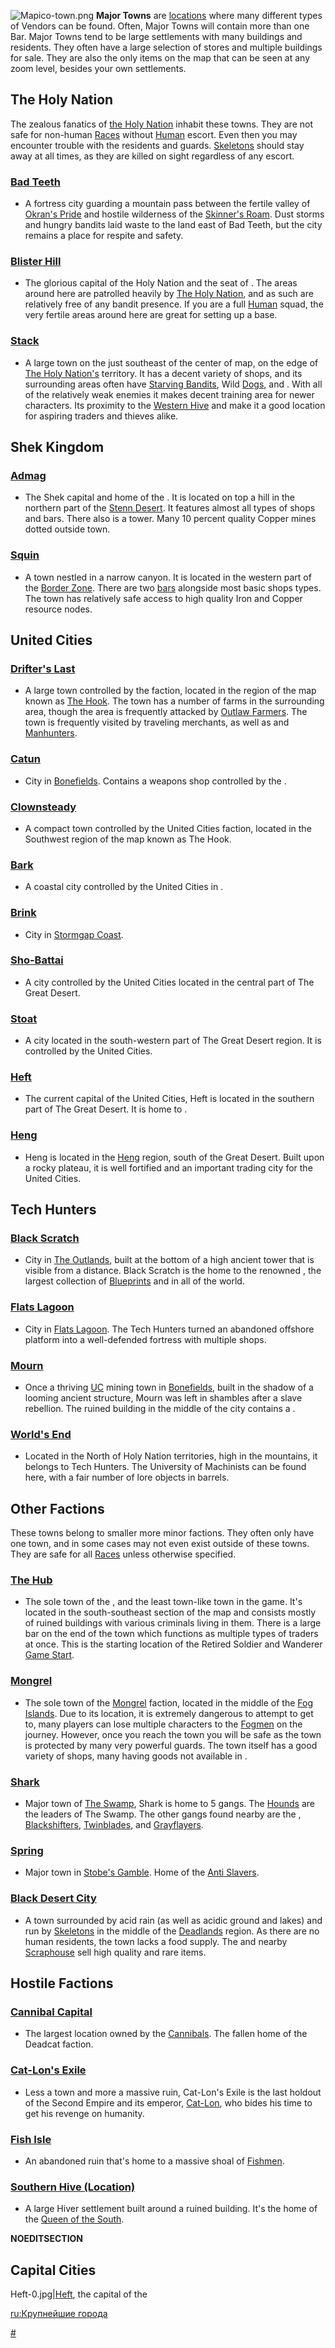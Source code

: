 ![](Mapico-town.png "Mapico-town.png") **Major Towns** are
[locations](:Category:Locations "wikilink") where many different types
of Vendors can be found. Often, Major Towns will contain more than one
Bar. Major Towns tend to be large settlements with many buildings and
residents. They often have a large selection of stores and multiple
buildings for sale. They are also the only items on the map that can be
seen at any zoom level, besides your own settlements.

## The Holy Nation

The zealous fanatics of [the Holy Nation](03%20-%20Projects%20&%20Wikis/Kenshi/Kenshi%20Wiki/Kenshi%20Wiki%20Template/The_Holy_Nation.md "wikilink")
inhabit these towns. They are not safe for non-human
[Races](Races.md "wikilink") without [Human](Human.md "wikilink") escort. Even
then you may encounter trouble with the residents and guards.
[Skeletons](Skeleton.md "wikilink") should stay away at all times, as they
are killed on sight regardless of any escort.

### [Bad Teeth](Bad_Teeth.md "wikilink")

- A fortress city guarding a mountain pass between the fertile valley of
  [Okran's Pride](Okran's_Pride.md "wikilink") and hostile wilderness of
  the [Skinner's Roam](Skinner's_Roam.md "wikilink"). Dust storms and
  hungry bandits laid waste to the land east of Bad Teeth, but the city
  remains a place for respite and safety.

### [Blister Hill](Blister_Hill.md "wikilink")

- The glorious capital of the Holy Nation and the seat of [](Holy_Lord_Phoenix.md). The areas around here are
  patrolled heavily by [The Holy Nation](03%20-%20Projects%20&%20Wikis/Kenshi/Kenshi%20Wiki/Kenshi%20Wiki%20Template/The_Holy_Nation.md "wikilink"),
  and as such are relatively free of any bandit presence. If you are a
  full [Human](Human.md "wikilink") squad, the very fertile areas around
  here are great for setting up a base.

### [Stack](Stack.md "wikilink")

- A large town on the just southeast of the center of map, on the edge
  of [The Holy Nation's](03%20-%20Projects%20&%20Wikis/Kenshi/Kenshi%20Wiki/Kenshi%20Wiki%20Template/The_Holy_Nation.md "wikilink") territory. It has a
  decent variety of shops, and its surrounding areas often have
  [Starving Bandits](Starving_Bandits.md "wikilink"), Wild
  [Dogs](Bonedog.md "wikilink"), and [](Dust_Bandits.md). With all of the relatively weak
  enemies it makes decent training area for newer characters. Its
  proximity to the [Western Hive](Western_Hive.md "wikilink") and [](The_Hub.md) make it a good location for aspiring traders
  and thieves alike.

## Shek Kingdom

### [Admag](Admag.md "wikilink")

- The Shek capital and home of the [](Stone_Golem.md). It is located on top a hill in the
  northern part of the [Stenn Desert](Stenn_Desert.md "wikilink"). It
  features almost all types of shops and bars. There also is a [](Shinobi_Thieves.md) tower. Many 10 percent quality
  Copper mines dotted outside town.

### [Squin](Squin.md "wikilink")

- A town nestled in a narrow canyon. It is located in the western part
  of the [Border Zone](Border_Zone.md "wikilink"). There are two
  [bars](Bars.md "wikilink") alongside most basic shops types. The town has
  relatively safe access to high quality Iron and Copper resource nodes.

## United Cities

### [Drifter's Last](Drifter's_Last.md "wikilink")

- A large town controlled by the [](03%20-%20Projects%20&%20Wikis/Kenshi/Kenshi%20Wiki/Kenshi%20Wiki%20Template/United_Cities.md) faction, located in the region of
  the map known as [The Hook](The_Hook.md "wikilink"). The town has a
  number of farms in the surrounding area, though the area is frequently
  attacked by [Outlaw Farmers](Rebel_Farmers.md "wikilink"). The town is
  frequently visited by traveling merchants, as well as [](Slave_Hunters.md) and
  [Manhunters](Manhunters.md "wikilink").

### [Catun](Catun.md "wikilink")

- City in [Bonefields](Bonefields.md "wikilink"). Contains a weapons shop
  controlled by the [](Catun_Scrapmaster_(Manufacturer).md).

### [Clownsteady](Clownsteady.md "wikilink")

- A compact town controlled by the United Cities faction, located in the
  Southwest region of the map known as The Hook.

### [Bark](Bark.md "wikilink")

- A coastal city controlled by the United Cities in [](The_Great_Desert.md).

### [Brink](Brink.md "wikilink")

- City in [Stormgap Coast](Stormgap_Coast.md "wikilink").

### [Sho-Battai](Sho-Battai.md "wikilink")

- A city controlled by the United Cities located in the central part of
  The Great Desert.

### [Stoat](Stoat.md "wikilink")

- A city located in the south-western part of The Great Desert region.
  It is controlled by the United Cities.

### [Heft](Heft.md "wikilink")

- The current capital of the United Cities, Heft is located in the
  southern part of The Great Desert. It is home to [](Emperor_Tengu.md).

### [Heng](Heng.md "wikilink")

- Heng is located in the [Heng](Heng_(Zone).md "wikilink") region, south of
  the Great Desert. Built upon a rocky plateau, it is well fortified and
  an important trading city for the United Cities.

## Tech Hunters

### [Black Scratch](Black_Scratch.md "wikilink")

- City in [The Outlands](The_Outlands.md "wikilink"), built at the bottom
  of a high ancient tower that is visible from a distance. Black Scratch
  is the home to the renowned [](The_Great_Library.md), the largest collection of
  [Blueprints](Blueprints.md "wikilink") and [](Lore_Books.md) in all of the world.

### [Flats Lagoon](Flats_Lagoon.md "wikilink")

- City in [Flats Lagoon](Flats_Lagoon_(Zone).md "wikilink"). The Tech
  Hunters turned an abandoned offshore platform into a well-defended
  fortress with multiple shops.

### [Mourn](Mourn.md "wikilink")

- Once a thriving [UC](03%20-%20Projects%20&%20Wikis/Kenshi/Kenshi%20Wiki/Kenshi%20Wiki%20Template/United_Cities.md "wikilink") mining town in
  [Bonefields](Bonefields.md "wikilink"), built in the shadow of a looming
  ancient structure, Mourn was left in shambles after a slave rebellion.
  The ruined building in the middle of the city contains a [](Great_White_Gorillo.md).

### [World's End](World's_End.md "wikilink")

- Located in the North of Holy Nation territories, high in the
  mountains, it belongs to Tech Hunters. The University of Machinists
  can be found here, with a fair number of lore objects in barrels.

## Other Factions

These towns belong to smaller more minor factions. They often only have
one town, and in some cases may not even exist outside of these towns.
They are safe for all [Races](Races.md "wikilink") unless otherwise
specified.

### [The Hub](The_Hub.md "wikilink")

- The sole town of the [](03%20-%20Projects%20&%20Wikis/Kenshi/Kenshi%20Wiki/Kenshi%20Wiki%20Template/Holy_Nation_Outlaws.md), and the least town-like town
  in the game. It's located in the south-southeast section of the map
  and consists mostly of ruined buildings with various criminals living
  in them. There is a large bar on the end of the town which functions
  as multiple types of traders at once. This is the starting location of
  the Retired Soldier and Wanderer [Game Start](Game_Starts.md "wikilink").

### [Mongrel](Mongrel.md "wikilink")

- The sole town of the [Mongrel](Mongrel_(Faction).md "wikilink") faction,
  located in the middle of the [Fog Islands](Fog_Islands.md "wikilink").
  Due to its location, it is extremely dangerous to attempt to get to,
  many players can lose multiple characters to the
  [Fogmen](03%20-%20Projects%20&%20Wikis/Kenshi/Kenshi%20Wiki/Kenshi%20Wiki%20Template/Fogmen.md "wikilink") on the journey. However, once you reach
  the town you will be safe as the town is protected by many very
  powerful guards. The town itself has a good variety of shops, many
  having goods not available in [](03%20-%20Projects%20&%20Wikis/Kenshi/Kenshi%20Wiki/Kenshi%20Wiki%20Template/The_Holy_Nation.md).

### [Shark](Shark.md "wikilink")

- Major town of [The Swamp](The_Swamp.md "wikilink"), Shark is home to 5
  gangs. The [Hounds](Hounds.md "wikilink") are the leaders of The Swamp.
  The other gangs found nearby are the [](Stone_Rats.md),
  [Blackshifters](Blackshifters.md "wikilink"),
  [Twinblades](Twinblades.md "wikilink"), and
  [Grayflayers](Grayflayers.md "wikilink").

### [Spring](Spring.md "wikilink")

- Major town in [Stobe's Gamble](Stobe's_Gamble.md "wikilink"). Home of the
  [Anti Slavers](Anti_Slavers.md "wikilink").

### [Black Desert City](Black_Desert_City.md "wikilink")

- A town surrounded by acid rain (as well as acidic ground and lakes)
  and run by [Skeletons](Skeletons.md "wikilink") in the middle of the
  [Deadlands](Deadlands.md "wikilink") region. As there are no human
  residents, the town lacks a food supply. The [](Robotics_Shop.md) and nearby
  [Scraphouse](Scraphouse.md "wikilink") sell high quality and rare items.

## Hostile Factions

### [Cannibal Capital](Cannibal_Capital.md "wikilink")

- The largest location owned by the [Cannibals](03%20-%20Projects%20&%20Wikis/Kenshi/Kenshi%20Wiki/Kenshi%20Wiki%20Template/Cannibals.md "wikilink").
  The fallen home of the Deadcat faction.

### [Cat-Lon's Exile](Cat-Lon's_Exile.md "wikilink")

- Less a town and more a massive ruin, Cat-Lon's Exile is the last
  holdout of the Second Empire and its emperor,
  [Cat-Lon](Mad_Cat-Lon.md "wikilink"), who bides his time to get his
  revenge on humanity.

### [Fish Isle](Fish_Isle.md "wikilink")

- An abandoned ruin that's home to a massive shoal of
  [Fishmen](03%20-%20Projects%20&%20Wikis/Kenshi/Kenshi%20Wiki/Kenshi%20Wiki%20Template/Fishmen.md "wikilink").

### [Southern Hive (Location)](Southern_Hive_(Location).md "wikilink")

- A large Hiver settlement built around a ruined building. It's the home
  of the [Queen of the South](Queen_of_the_South.md "wikilink").

__NOEDITSECTION__

## Capital Cities

Heft-0.jpg\|[Heft](Heft.md "wikilink"), the capital of the [](03%20-%20Projects%20&%20Wikis/Kenshi/Kenshi%20Wiki/Kenshi%20Wiki%20Template/United_Cities.md)

[ru:Крупнейшие города](ru:Крупнейшие_города "wikilink")

[\#](Category:Locations "wikilink")
